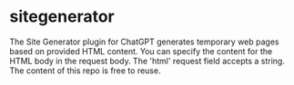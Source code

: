 # sitegenerator
The Site Generator plugin for ChatGPT generates temporary web pages based on provided HTML content. You can specify the content for the HTML body in the request body. The 'html' request field accepts a string. The content of this repo is free to reuse.
